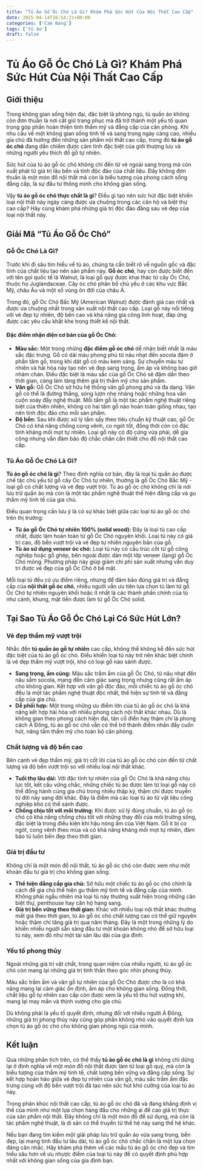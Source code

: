 ```yaml
---
title: "Tủ Áo Gỗ Óc Chó Là Gì? Khám Phá Sức Hút Của Nội Thất Cao Cấp"
date: 2025-04-14T16:54:21+00:00
categories: ['Cam Nang']
tags: ['tủ áo']
draft: false
---
```

# Tủ Áo Gỗ Óc Chó Là Gì? Khám Phá Sức Hút Của Nội Thất Cao Cấp

## Giới thiệu

Trong không gian sống hiện đại, đặc biệt là phòng ngủ, tủ quần áo không còn đơn thuần là nơi cất giữ trang phục mà đã trở thành một yếu tố quan trọng góp phần hoàn thiện tính thẩm mỹ và đẳng cấp của căn phòng. Khi nhu cầu về một không gian sống tinh tế và sang trọng ngày càng cao, nhiều gia chủ đã hướng đến những sản phẩm nội thất cao cấp, trong đó **tủ áo gỗ óc chó** đang dần chiếm được cảm tình đặc biệt của giới thượng lưu và những người yêu thích đồ gỗ tự nhiên.

Sức hút của tủ áo gỗ óc chó không chỉ đến từ vẻ ngoài sang trọng mà còn xuất phát từ giá trị lâu bền và tính độc đáo của chất liệu. Đây không đơn thuần là một món đồ nội thất mà còn là biểu tượng của phong cách sống đẳng cấp, là sự đầu tư thông minh cho không gian sống.

Vậy **tủ áo gỗ óc chó thực chất là gì**? Điều gì tạo nên sức hút đặc biệt khiến loại nội thất này ngày càng được ưa chuộng trong các căn hộ và biệt thự cao cấp? Hãy cùng khám phá những giá trị độc đáo đằng sau vẻ đẹp của loại nội thất này.

## Giải Mã “Tủ Áo Gỗ Óc Chó”

### Gỗ Óc Chó Là Gì?

Trước khi đi sâu tìm hiểu về tủ áo, chúng ta cần biết rõ về nguồn gốc và đặc tính của chất liệu tạo nên sản phẩm này. **Gỗ óc chó**, hay còn được biết đến với tên gọi quốc tế là Walnut, là loại gỗ quý được khai thác từ cây Óc Chó, thuộc họ Juglandaceae. Cây óc chó phân bố chủ yếu ở các khu vực Bắc Mỹ, châu Âu và một số vùng ôn đới của châu Á.

Trong đó, gỗ Óc Chó Bắc Mỹ (American Walnut) được đánh giá cao nhất và được ưa chuộng nhất trong sản xuất nội thất cao cấp. Loại gỗ này nổi tiếng với vẻ đẹp tự nhiên, độ bền cao và khả năng gia công linh hoạt, đáp ứng được các yêu cầu khắt khe trong thiết kế nội thất.

#### Đặc điểm nhận diện cơ bản của gỗ Óc Chó:

* **Màu sắc:** Một trong những **đặc điểm gỗ óc chó** dễ nhận biết nhất là màu sắc đặc trưng. Gỗ có dải màu phong phú từ nâu nhạt đến socola đậm ở phần tâm gỗ, trong khi dát gỗ có màu kem sáng. Sự chuyển màu tự nhiên và hài hòa này tạo nên vẻ đẹp sang trọng, ấm áp và không bao giờ nhàm chán. Điều đặc biệt là màu sắc của gỗ Óc Chó sẽ đậm dần theo thời gian, càng làm tăng thêm giá trị thẩm mỹ cho sản phẩm.
* **Vân gỗ:** Gỗ Óc Chó sở hữu hệ thống vân gỗ phong phú và đa dạng. Vân gỗ có thể là đường thẳng, sóng lượn nhẹ nhàng hoặc những hoa văn cuộn xoáy đầy nghệ thuật. Mỗi tấm gỗ là một tác phẩm nghệ thuật riêng biệt của thiên nhiên, không có hai tấm gỗ nào hoàn toàn giống nhau, tạo nên tính độc đáo cho mỗi sản phẩm.
* **Độ bền:** Sau khi được xử lý tẩm sấy theo tiêu chuẩn kỹ thuật cao, gỗ Óc Chó có khả năng chống cong vênh, co ngót tốt, đồng thời còn có đặc tính kháng mối mọt tự nhiên. Loại gỗ này có độ cứng vừa phải, dễ gia công nhưng vẫn đảm bảo độ chắc chắn cần thiết cho đồ nội thất cao cấp.

### Tủ Áo Gỗ Óc Chó Là Gì?

**Tủ áo gỗ óc chó là gì**? Theo định nghĩa cơ bản, đây là loại tủ quần áo được chế tác chủ yếu từ gỗ cây Óc Chó tự nhiên, thường là gỗ Óc Chó Bắc Mỹ - loại gỗ có chất lượng và vẻ đẹp vượt trội. Tủ áo gỗ óc chó không chỉ là nơi lưu trữ quần áo mà còn là một tác phẩm nghệ thuật thể hiện đẳng cấp và gu thẩm mỹ tinh tế của gia chủ.

Điều quan trọng cần lưu ý là có sự khác biệt giữa các loại tủ áo gỗ óc chó trên thị trường:

* **Tủ áo gỗ Óc Chó tự nhiên 100% (solid wood):** Đây là loại tủ cao cấp nhất, được làm hoàn toàn từ gỗ Óc Chó nguyên khối. Loại tủ này có giá trị cao, độ bền vượt trội và vẻ đẹp tự nhiên nguyên bản của gỗ.
* **Tủ áo sử dụng veneer óc chó:** Loại tủ này có cấu trúc cốt từ gỗ công nghiệp hoặc gỗ ghép, bên ngoài được dán một lớp veneer (lạng) gỗ Óc Chó mỏng. Phương pháp này giúp giảm chi phí sản xuất nhưng vẫn duy trì được vẻ đẹp của gỗ Óc Chó ở bề mặt.

Mỗi loại tủ đều có ưu điểm riêng, nhưng để đảm bảo đúng giá trị và đẳng cấp của **nội thất gỗ óc chó**, nhiều người vẫn ưu tiên lựa chọn tủ làm từ gỗ Óc Chó tự nhiên nguyên khối hoặc ít nhất là các thành phần chính của tủ như cánh, khung, mặt tiền được làm từ gỗ Óc Chó solid.

## Tại Sao Tủ Áo Gỗ Óc Chó Lại Có Sức Hút Lớn?

### Vẻ đẹp thẩm mỹ vượt trội

Nhắc đến **tủ quần áo gỗ tự nhiên** cao cấp, không thể không kể đến sức hút đặc biệt của tủ áo gỗ óc chó. Điều khiến loại tủ này trở nên khác biệt chính là vẻ đẹp thẩm mỹ vượt trội, khó có loại gỗ nào sánh được.

* **Sang trọng, ấm cúng:** Màu sắc trầm ấm của gỗ Óc Chó, từ nâu nhạt đến nâu sẫm socola, mang đến cảm giác sang trọng nhưng cũng rất ấm áp cho không gian. Kết hợp với vân gỗ độc đáo, mỗi chiếc tủ áo gỗ óc chó đều là một tác phẩm nghệ thuật độc nhất, thể hiện sự tinh tế và đẳng cấp của gia chủ.
* **Dễ phối hợp:** Một trong những ưu điểm lớn của tủ áo gỗ óc chó là khả năng kết hợp hài hòa với nhiều phong cách nội thất khác nhau. Dù là không gian theo phong cách hiện đại, tân cổ điển hay thậm chí là phong cách Á Đông, tủ áo gỗ óc chó vẫn có thể trở thành điểm nhấn đầy cuốn hút, nâng tầm thẩm mỹ cho toàn bộ căn phòng.

### Chất lượng và độ bền cao

Bên cạnh vẻ đẹp thẩm mỹ, giá trị cốt lõi của tủ áo gỗ óc chó còn đến từ chất lượng và độ bền vượt trội so với nhiều loại nội thất khác.

* **Tuổi thọ lâu dài:** Với đặc tính tự nhiên của gỗ Óc Chó là khả năng chịu lực tốt, kết cấu vững chắc, những chiếc tủ áo được làm từ loại gỗ này có thể đồng hành cùng gia chủ trong nhiều thập kỷ, thậm chí được truyền từ đời này sang đời khác. Đây là điểm mà các loại tủ áo từ vật liệu công nghiệp khó có thể sánh được.
* **Chống chịu tốt với môi trường:** Khi được xử lý đúng chuẩn, tủ áo gỗ óc chó có khả năng chống chịu tốt với những thay đổi của môi trường sống, đặc biệt là trong điều kiện khí hậu nóng ẩm của Việt Nam. Gỗ ít bị co ngót, cong vênh theo mùa và có khả năng kháng mối mọt tự nhiên, đảm bảo tủ luôn bền đẹp theo thời gian.

### Giá trị đầu tư

Không chỉ là một món đồ nội thất, tủ áo gỗ óc chó còn được xem như một khoản đầu tư giá trị cho không gian sống.

* **Thể hiện đẳng cấp gia chủ:** Sở hữu một chiếc tủ áo gỗ óc chó chính là cách để gia chủ thể hiện gu thẩm mỹ tinh tế và đẳng cấp của mình. Không phải ngẫu nhiên mà loại tủ này thường xuất hiện trong những căn biệt thự, penthouse hay căn hộ hạng sang.
* **Giá trị bền vững theo thời gian:** Khác với nhiều loại nội thất khác thường mất giá theo thời gian, tủ áo gỗ óc chó chất lượng cao có thể giữ nguyên hoặc thậm chí tăng giá trị qua năm tháng. Đây là một trong những lý do khiến nhiều người sẵn sàng đầu tư một khoản không nhỏ để sở hữu loại tủ này, xem đó như một tài sản lâu dài của gia đình.

### Yếu tố phong thủy

Ngoài những giá trị vật chất, trong quan niệm của nhiều người, tủ áo gỗ óc chó còn mang lại những giá trị tinh thần theo góc nhìn phong thủy.

Màu sắc trầm ấm và vân gỗ tự nhiên của gỗ Óc Chó được cho là có khả năng mang lại cảm giác ổn định, ấm áp cho không gian sống. Đồng thời, chất liệu gỗ tự nhiên cao cấp còn được xem là yếu tố thu hút vượng khí, mang lại may mắn và thịnh vượng cho gia chủ.

Dù không phải là yếu tố quyết định, nhưng đối với nhiều người Á Đông, những giá trị phong thủy này cũng góp phần không nhỏ vào quyết định lựa chọn tủ áo gỗ óc chó cho không gian phòng ngủ của mình.

## Kết luận

Qua những phân tích trên, có thể thấy **tủ áo gỗ óc chó là gì** không chỉ dừng lại ở định nghĩa về một món đồ nội thất được làm từ loại gỗ quý, mà còn là biểu tượng của thẩm mỹ tinh tế, chất lượng bền vững và đẳng cấp sống. Sự kết hợp hoàn hảo giữa vẻ đẹp tự nhiên của vân gỗ, màu sắc trầm ấm đặc trưng cùng với độ bền vượt trội đã tạo nên sức hút khó cưỡng của loại tủ áo này.

Trong phân khúc nội thất cao cấp, tủ áo gỗ óc chó đã và đang khẳng định vị thế của mình như một lựa chọn hàng đầu cho những ai đề cao giá trị thực của sản phẩm nội thất. Đây không chỉ là một món đồ để sử dụng, mà còn là tác phẩm nghệ thuật, là di sản có thể truyền từ thế hệ này sang thế hệ khác.

Nếu bạn đang tìm kiếm một giải pháp lưu trữ quần áo vừa sang trọng, bền đẹp, lại mang tính đầu tư lâu dài, tủ áo gỗ óc chó chắc chắn là một lựa chọn đáng cân nhắc. Hãy khám phá thêm về các mẫu tủ áo gỗ óc chó đẹp và tìm hiểu sâu hơn về ưu nhược điểm của loại tủ này để có quyết định phù hợp nhất với không gian sống của gia đình bạn.